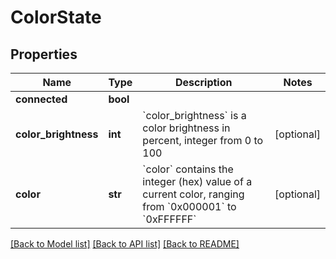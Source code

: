 # ColorState

## Properties
Name | Type | Description | Notes
------------ | ------------- | ------------- | -------------
**connected** | **bool** |  | 
**color_brightness** | **int** | &#x60;color_brightness&#x60; is a color brightness in percent, integer from 0 to 100 | [optional] 
**color** | **str** | &#x60;color&#x60; contains the integer (hex) value of a current color, ranging from &#x60;0x000001&#x60; to &#x60;0xFFFFFF&#x60; | [optional] 

[[Back to Model list]](../README.md#documentation-for-models) [[Back to API list]](../README.md#documentation-for-api-endpoints) [[Back to README]](../README.md)

